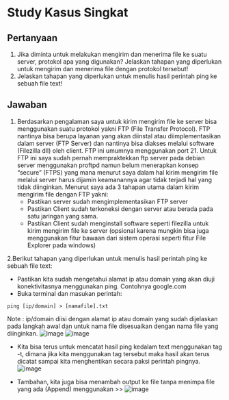 # Study Kasus Singkat

## Pertanyaan
1. Jika diminta untuk melakukan mengirim dan menerima file ke suatu server, protokol apa yang digunakan? Jelaskan tahapan yang diperlukan untuk mengirim dan menerima file dengan protokol tersebut!
2. Jelaskan tahapan yang diperlukan untuk menulis hasil perintah ping ke sebuah file text!

## Jawaban
1. Berdasarkan pengalaman saya untuk kirim mengirim file ke server bisa menggunakan suatu protokol yakni FTP (File Transfer Protocol). FTP nantinya bisa berupa layanan yang akan diinstal atau diimplementasikan dalam server (FTP Server) dan nantinya bisa diakses melalui software (Filezilla dll) oleh client. FTP ini umumnya menggunakan port 21. Untuk FTP ini saya sudah pernah mempraktekkan ftp server pada debian server menggunakan proftpd namun belum menerapkan konsep “secure” (FTPS)  yang mana menurut saya dalam hal kirim mengirim file melalui server harus dijamin keamanannya agar tidak terjadi hal yang tidak diinginkan. Menurut saya ada 3 tahapan utama dalam kirim mengirim file dengan FTP yakni:
   - Pastikan server sudah mengimplementasikan FTP server
   - Pastikan Client sudah terkoneksi dengan server atau berada pada satu jaringan yang sama.
   - Pastikan Client sudah menginstall software seperti filezilla untuk kirim mengirim file ke server (opsional karena mungkin bisa juga menggunakan fitur bawaan dari sistem operasi seperti fitur File Explorer pada windows)

2.Berikut tahapan yang diperlukan untuk menulis hasil perintah ping ke sebuah file text:    
 - Pastikan kita sudah mengetahui alamat ip atau domain yang akan diuji konektivitasnya menggunakan ping. Contohnya google.com
 - Buka terminal dan masukan perintah:
  ```shell
  ping [ip/domain] > [namafile].txt
  ```
   Note : ip/domain diisi dengan alamat ip atau domain yang sudah dijelaskan pada langkah awal dan untuk nama file disesuaikan dengan nama file yang diinginkan.
![image](https://github.com/SetiaBudii/test-devops/assets/95162227/ddad01ac-2234-48bd-b1d8-1a5c5069605e)
![image](https://github.com/SetiaBudii/test-devops/assets/95162227/e6db9ae8-cf71-4a3b-94f1-d3c51c7ff3e2)

 - Kita bisa terus untuk mencatat hasil ping kedalam text menggunakan tag -t, dimana jika kita menggunakan tag tersebut maka hasil akan terus dicatat sampai kita menghentikan secara paksi perintah pingnya.
![image](https://github.com/SetiaBudii/test-devops/assets/95162227/fcaf29f1-c7fe-4bb5-a683-7c101f531c55)

-  Tambahan, kita juga bisa menambah output ke file tanpa menimpa file yang ada (Append) menggunakan >>
   ![image](https://github.com/SetiaBudii/test-devops/assets/95162227/e50742a3-fa75-4c0c-9498-edec9331d29d)

